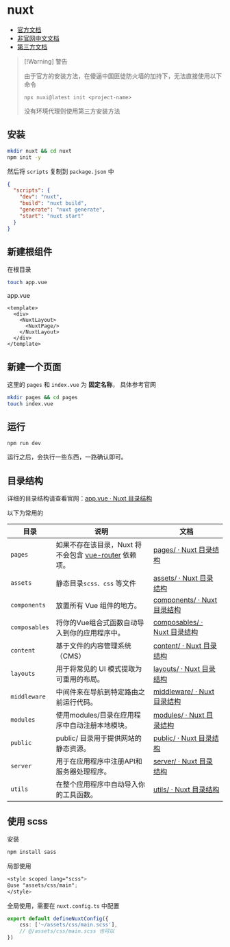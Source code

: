 # nuxt

- [官方文档](https://nuxt.com)
- [非官网中文文档](https://nuxt.com.cn/docs/getting-started/installation)
- [第三方文档](https://www.nuxtjs.cn/)



> [!Warning] 警告
>
> 由于官方的安装方法，在傻逼中国匪徒防火墙的加持下，无法直接使用以下命令
>
> ``` shell
> npx nuxi@latest init <project-name>
> ```
>
> 没有环境代理则使用第三方安装方法



## 安装

``` bash
mkdir nuxt && cd nuxt
npm init -y
```

然后将 `scripts` 复制到 `package.json` 中

``` json
{
  "scripts": {
    "dev": "nuxt",
    "build": "nuxt build",
    "generate": "nuxt generate",
    "start": "nuxt start"
  }
}
```



## 新建根组件

在根目录

``` bash
touch app.vue
```

app.vue

``` vue
<template>
  <div>
    <NuxtLayout>
      <NuxtPage/>
    </NuxtLayout>
  </div>
</template>
```



## 新建一个页面

这里的 `pages` 和 `index.vue` 为 **固定名称**， 具体参考官网

``` bash
mkdir pages && cd pages
touch index.vue
```

## 运行

``` bash
npm run dev
```

运行之后，会执行一些东西，一路确认即可。



## 目录结构

详细的目录结构请查看官网：[app.vue · Nuxt 目录结构](https://nuxt.com.cn/docs/guide/directory-structure/app)

以下为常用的

| 目录          | 说明                                                         | 文档                                                         |
| ------------- | ------------------------------------------------------------ | ------------------------------------------------------------ |
| `pages`       | 如果不存在该目录，Nuxt 将不会包含 [vue-router](https://router.vuejs.org/) 依赖项。 | [pages/ · Nuxt 目录结构](https://nuxt.com.cn/docs/guide/directory-structure/pages) |
| `assets`      | 静态目录`scss、css` 等文件                                   | [assets/ · Nuxt 目录结构](https://nuxt.com.cn/docs/guide/directory-structure/assets) |
| `components`  | 放置所有 Vue 组件的地方。                                    | [components/ · Nuxt 目录结构](https://nuxt.com.cn/docs/guide/directory-structure/components) |
| `composables` | 将你的Vue组合式函数自动导入到你的应用程序中。                | [composables/ · Nuxt 目录结构](https://nuxt.com.cn/docs/guide/directory-structure/composables) |
| `content`     | 基于文件的内容管理系统（CMS）                                | [content/ · Nuxt 目录结构](https://nuxt.com.cn/docs/guide/directory-structure/content) |
| `layouts`     | 用于将常见的 UI 模式提取为可重用的布局。                     | [layouts/ · Nuxt 目录结构](https://nuxt.com.cn/docs/guide/directory-structure/layouts) |
| `middleware`  | 中间件来在导航到特定路由之前运行代码。                       | [middleware/ · Nuxt 目录结构](https://nuxt.com.cn/docs/guide/directory-structure/middleware) |
| `modules`     | 使用modules/目录在应用程序中自动注册本地模块。               | [modules/ · Nuxt 目录结构](https://nuxt.com.cn/docs/guide/directory-structure/modules) |
| `public`      | public/ 目录用于提供网站的静态资源。                         | [public/ · Nuxt 目录结构](https://nuxt.com.cn/docs/guide/directory-structure/public) |
| `server`      | 用于在应用程序中注册API和服务器处理程序。                    | [server/ · Nuxt 目录结构](https://nuxt.com.cn/docs/guide/directory-structure/server) |
| `utils`       | 在整个应用程序中自动导入你的工具函数。                       | [utils/ · Nuxt 目录结构](https://nuxt.com.cn/docs/guide/directory-structure/utils) |



## 使用 scss

安装

``` bash
npm install sass
```

局部使用

``` scss
<style scoped lang="scss">
@use "assets/css/main";
</style>
```

全局使用，需要在 `nuxt.config.ts` 中配置

``` ts
export default defineNuxtConfig({
    css: ['~/assets/css/main.scss'],
    // @/assets/css/main.scss 也可以
})
```
